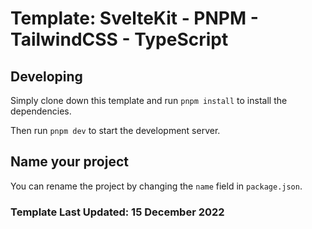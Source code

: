 # Template: SvelteKit - PNPM - TailwindCSS - TypeScript

## Developing

Simply clone down this template and run `pnpm install` to install the dependencies.

Then run `pnpm dev` to start the development server.

## Name your project

You can rename the project by changing the `name` field in `package.json`.





### Template Last Updated: 15 December 2022
